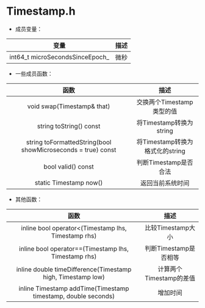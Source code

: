 # Timestamp.h

- 成员变量：

|              变量               | 描述 |
| :-----------------------------: | :--: |
| int64_t microSecondsSinceEpoch_ | 微秒 |

- 一些成员函数：

|                             函数                             |              描述               |
| :----------------------------------------------------------: | :-----------------------------: |
|                  void swap(Timestamp& that)                  |    交换两个Timestamp类型的值    |
|                   string toString() const                    |     将Timestamp转换为string     |
| string toFormattedString(bool showMicroseconds = true) const | 将Timestamp转换为格式化的string |
|                      bool valid() const                      |      判断Timestamp是否合法      |
|                    static Timestamp now()                    |        返回当前系统时间         |

- 其他函数：

|                             函数                             |          描述           |
| :----------------------------------------------------------: | :---------------------: |
|     inline bool operator<(Timestamp lhs, Timestamp rhs)      |    比较Timestamp大小    |
|     inline bool operator==(Timestamp lhs, Timestamp rhs)     |  判断Timestamp是否相等  |
| inline double timeDifference(Timestamp high, Timestamp low)  | 计算两个Timestamp的差值 |
| inline Timestamp addTime(Timestamp timestamp, double seconds) |        增加时间         |

